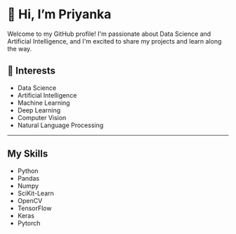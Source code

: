 # 👋 Hi, I’m Priyanka

Welcome to my GitHub profile! I'm passionate about Data Science and Artificial Intelligence, and I'm excited to share my projects and learn along the way.

## 👀 Interests
- Data Science
- Artificial Intelligence
- Machine Learning
- Deep Learning
- Computer Vision
- Natural Language Processing

- --------

## My Skills

- Python
- Pandas
- Numpy
- SciKit-Learn
- OpenCV
- TensorFlow
- Keras
- Pytorch
  
